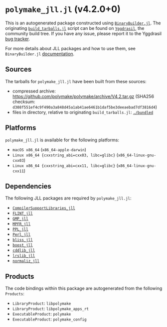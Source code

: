 # `polymake_jll.jl` (v4.2.0+0)

This is an autogenerated package constructed using [`BinaryBuilder.jl`](https://github.com/JuliaPackaging/BinaryBuilder.jl). The originating [`build_tarballs.jl`](https://github.com/JuliaPackaging/Yggdrasil/blob/1fdb02cdf0c97baf01ebb9fc6f6348457cfbe25b/P/polymake/build_tarballs.jl) script can be found on [`Yggdrasil`](https://github.com/JuliaPackaging/Yggdrasil/), the community build tree.  If you have any issue, please report it to the Yggdrasil [bug tracker](https://github.com/JuliaPackaging/Yggdrasil/issues).

For more details about JLL packages and how to use them, see `BinaryBuilder.jl` [documentation](https://juliapackaging.github.io/BinaryBuilder.jl/dev/jll/).

## Sources

The tarballs for `polymake_jll.jl` have been built from these sources:

* compressed archive: https://github.com/polymake/polymake/archive/V4.2.tar.gz (SHA256 checksum: `d308f551ef4c9f490a3a848d45a1ab41ae6461b1daf5be3deeaebad7df3816d4`)
* files in directory, relative to originating `build_tarballs.jl`: [`./bundled`](https://github.com/JuliaPackaging/Yggdrasil/tree/1fdb02cdf0c97baf01ebb9fc6f6348457cfbe25b/P/polymake/bundled)

## Platforms

`polymake_jll.jl` is available for the following platforms:

* `macOS x86_64` (`x86_64-apple-darwin`)
* `Linux x86_64 {cxxstring_abi=cxx03, libc=glibc}` (`x86_64-linux-gnu-cxx03`)
* `Linux x86_64 {cxxstring_abi=cxx11, libc=glibc}` (`x86_64-linux-gnu-cxx11`)

## Dependencies

The following JLL packages are required by `polymake_jll.jl`:

* [`CompilerSupportLibraries_jll`](https://github.com/JuliaBinaryWrappers/CompilerSupportLibraries_jll.jl)
* [`FLINT_jll`](https://github.com/JuliaBinaryWrappers/FLINT_jll.jl)
* [`GMP_jll`](https://github.com/JuliaBinaryWrappers/GMP_jll.jl)
* [`MPFR_jll`](https://github.com/JuliaBinaryWrappers/MPFR_jll.jl)
* [`PPL_jll`](https://github.com/JuliaBinaryWrappers/PPL_jll.jl)
* [`Perl_jll`](https://github.com/JuliaBinaryWrappers/Perl_jll.jl)
* [`bliss_jll`](https://github.com/JuliaBinaryWrappers/bliss_jll.jl)
* [`boost_jll`](https://github.com/JuliaBinaryWrappers/boost_jll.jl)
* [`cddlib_jll`](https://github.com/JuliaBinaryWrappers/cddlib_jll.jl)
* [`lrslib_jll`](https://github.com/JuliaBinaryWrappers/lrslib_jll.jl)
* [`normaliz_jll`](https://github.com/JuliaBinaryWrappers/normaliz_jll.jl)

## Products

The code bindings within this package are autogenerated from the following `Products`:

* `LibraryProduct`: `libpolymake`
* `LibraryProduct`: `libpolymake_apps_rt`
* `ExecutableProduct`: `polymake`
* `ExecutableProduct`: `polymake_config`
